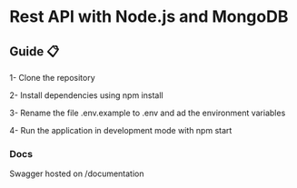 # Rest API with Node.js and MongoDB


## Guide 📋


1- Clone the repository

2- Install dependencies using npm install

3- Rename the file .env.example to .env and ad the environment variables

4- Run the application in development mode with npm start


### Docs

Swagger hosted on  /documentation
